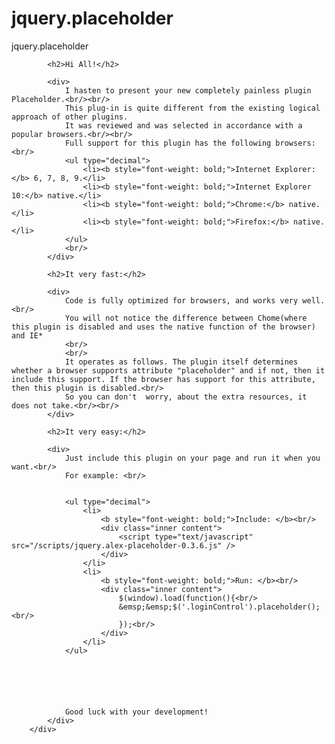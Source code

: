 jquery.placeholder
==================

jquery.placeholder

<div id="main_content_wrap" class="outer">
		
			<h2>Hi All!</h2>
			
			<div>
				I hasten to present your new completely painless plugin Placeholder.<br/><br/>
				This plug-in is quite different from the existing logical approach of other plugins.
				It was reviewed and was selected in accordance with a popular browsers.<br/><br/>
				Full support for this plugin has the following browsers:<br/>
				<ul type="decimal">
					<li><b style="font-weight: bold;">Internet Explorer:</b> 6, 7, 8, 9.</li>
					<li><b style="font-weight: bold;">Internet Explorer 10:</b> native.</li>
					<li><b style="font-weight: bold;">Chrome:</b> native.</li>
					<li><b style="font-weight: bold;">Firefox:</b> native.</li>
				</ul>
				<br/>
			</div>
			
			<h2>It very fast:</h2>
			
			<div>
				Сode is fully optimized for browsers, and works very well.<br/>
				You will not notice the difference between Chome(where this plugin is disabled and uses the native function of the browser) and IE*
				<br/>
				<br/>
				It operates as follows. The plugin itself determines whether a browser supports attribute "placeholder" and if not, then it include this support. If the browser has support for this attribute, then this plugin is disabled.<br/>
				So you can don't  worry, about the extra resources, it does not take.<br/><br/>
			</div>
			
			<h2>It very easy:</h2>
			
			<div>
				Just include this plugin on your page and run it when you want.<br/>
				For example: <br/>
				
				
				<ul type="decimal">
					<li>
						<b style="font-weight: bold;">Include: </b><br/>
						<div class="inner content">
							<script type="text/javascript" src="/scripts/jquery.alex-placeholder-0.3.6.js" />
						</div>
					</li>
					<li>
						<b style="font-weight: bold;">Run: </b><br/>
						<div class="inner content">
							$(window).load(function(){<br/>
							&emsp;&emsp;$('.loginControl').placeholder();<br/>
							});<br/>
						</div>
					</li>
				</ul>
				
				
				
				
				
				
				Good luck with your development!				
			</div>
		</div>
    